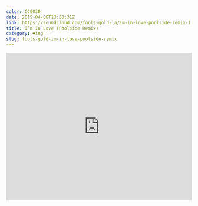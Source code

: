 ```yaml
---
color: CC0030
date: 2015-04-08T13:30:31Z
link: https://soundcloud.com/fools-gold-la/im-in-love-poolside-remix-1
title: I’m In Love (Poolside Remix)
category: ❤ing
slug: fools-gold-im-in-love-poolside-remix
---
```


<div class="embed rich soundcloud" data-aspect-ratio="1.0">
    <iframe width="100%" height="400" scrolling="no" frameborder="no" src="https://w.soundcloud.com/player/?url=http%3A%2F%2Fapi.soundcloud.com%2Ftracks%2F166391993&amp;show_artwork=true&amp;visual=true&amp;hide_related=true&amp;color=CC0030&amp;show_user=true&amp;show_comments=false&amp;show_reposts=false&amp;auto_play=false">Find it on <a href="https://soundcloud.com/fools-gold-la/im-in-love-poolside-remix-1">SoundCloud</a>.</iframe>
</div>
